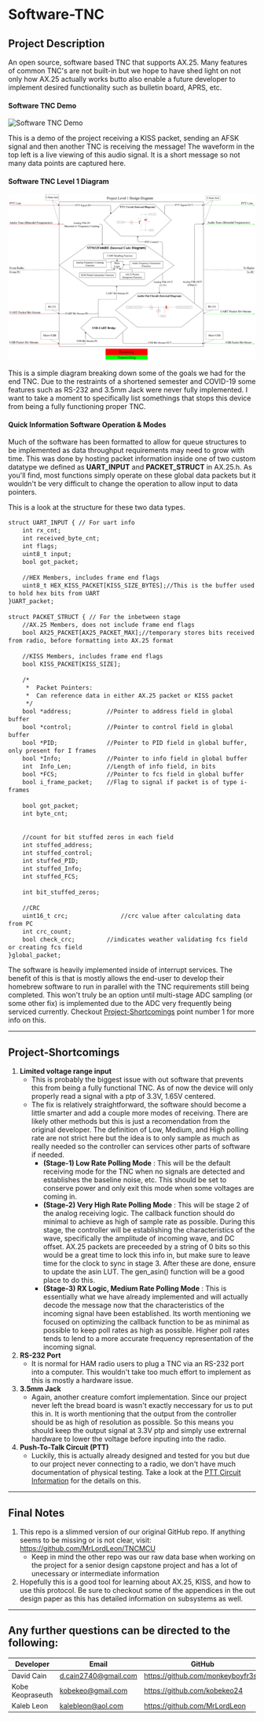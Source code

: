 # Software-TNC
 ## Project Description

  An open source, software based TNC that supports AX.25. Many features of common TNC's are not built-in but we hope to have shed light on not only how AX.25 actually works butto also enable a future developer to implement desired functionality such as bulletin board, APRS, etc.

#### **Software TNC Demo**
 ![Software TNC Demo](Documentation/Group-Information/Final-Presentation-Test.gif)
 
 This is a demo of the project receiving a KISS packet, sending an AFSK signal and then another TNC is receiving the message! The waveform in the top left is a live viewing of this audio signal. It is a short message so not many data points are captured here.

#### **Software TNC Level 1 Diagram**
 ![Software TNC Level 1 Diagram](Documentation/Diagrams/TNCMCU-Level-1-Diagram-Scaled.png)

 This is a simple diagram breaking down some of the goals we had for the end TNC. Due to the restraints of a shortened semester and COVID-19 some features such as RS-232 and 3.5mm Jack were never fully implemented. I want to take a moment to specifically list somethings that stops this device from being a fully functioning proper TNC.

#### **Quick Information Software Operation & Modes**
Much of the software has been formatted to allow for queue structures to be implemented as data throughput requirements may need to grow with time. This was done by hosting packet information inside one of two custom datatype we defined as **UART_INPUT** and **PACKET_STRUCT** in AX.25.h. As you'll find, most functions simply operate on these global data packets but it wouldn't be very difficult to change the operation to allow input to data pointers.

This is a look at the structure for these two data types.
```
struct UART_INPUT { // For uart info
	int rx_cnt;
	int received_byte_cnt;
	int flags;
	uint8_t input;
	bool got_packet;

	//HEX Members, includes frame end flags
	uint8_t HEX_KISS_PACKET[KISS_SIZE_BYTES];//This is the buffer used to hold hex bits from UART
}UART_packet;

struct PACKET_STRUCT { // For the inbetween stage
	//AX.25 Members, does not include frame end flags
	bool AX25_PACKET[AX25_PACKET_MAX];//temporary stores bits received from radio, before formatting into AX.25 format

	//KISS Members, includes frame end flags
	bool KISS_PACKET[KISS_SIZE];

	/*
	 * 	Packet Pointers:
	 * 	Can reference data in either AX.25 packet or KISS packet
	 */
	bool *address;			//Pointer to address field in global buffer
	bool *control;			//Pointer to control field in global buffer
	bool *PID; 				//Pointer to PID field in global buffer, only present for I frames
	bool *Info;				//Pointer to info field in global buffer
	int  Info_Len;			//Length of info field, in bits
	bool *FCS;				//Pointer to fcs field in global buffer
	bool i_frame_packet;	//Flag to signal if packet is of type i-frames

	bool got_packet;
	int byte_cnt;


	//count for bit stuffed zeros in each field
	int stuffed_address;
	int stuffed_control;
	int stuffed_PID;
	int stuffed_Info;
	int stuffed_FCS;

	int bit_stuffed_zeros;

	//CRC
	uint16_t crc; 				//crc value after calculating data from PC
	int crc_count;
	bool check_crc;			//indicates weather validating fcs field or creating fcs field
}global_packet;
```
The software is heavily implemented inside of interrupt services. The benefit of this is that is mostly allows the end-user to develop their homebrew software to run in parallel with the TNC requirements still being completed. This won't truly be an option until multi-stage ADC sampling (or some other fix) is implemented due to the ADC very frequently being serviced currently. Checkout [Project-Shortcomings](#Project-Shortcomings) point number 1 for more info on this.

----------------------------------
 ## Project-Shortcomings
 1. **Limited voltage range input**
     - This is probably the biggest issue with out software that prevents this from being a fully functional TNC. As of now the device will only properly read a signal with a ptp of 3.3V, 1.65V centered.
     - The fix is relatively straightforward, the software should become a little smarter and add a couple more modes of receiving. There are likely other methods but this is just a recomendation from the original developer. The definition of Low, Medium, and High polling rate are not strict here but the idea is to only sample as much as really needed so the controller can services other parts of software if needed.
         - **(Stage-1) Low Rate Polling Mode** : This will be the default receiving mode for the TNC when no signals are detected and establishes the baseline noise, etc. This should be set to conserve power and only exit this mode when some voltages are coming in.
         - **(Stage-2) Very High Rate Polling Mode** : This will be stage 2 of the analog receiving logic. The callback function should do minimal to achieve as high of sample rate as possible. During this stage, the controller will be establishing the characteristics of the wave, specifically the amplitude of incoming wave, and DC offset. AX.25 packets are preceeded by a string of 0 bits so this would be a great time to lock this info in, but make sure to leave time for the clock to sync in stage 3. After these are done, ensure to update the asin LUT. The gen_asin() function will be a good place to do this.
         - **(Stage-3) RX Logic, Medium Rate Polling Mode** : This is essentially what we have already implemented and will actually decode the message now that the characteristics of the incoming signal have been established. Its worth mentioning we focused on optimizing the callback function to be as minimal as possible to keep poll rates as high as possible. Higher poll rates tends to lend to a more accurate frequency representation of the incoming signal.
 2. **RS-232 Port**
     - It is normal for HAM radio users to plug a TNC via an RS-232 port into a computer. This wouldn't take too much effort to implement as this is mostly a hardware issue.
 3. **3.5mm Jack**
     - Again, another creature comfort implementation. Since our project never left the bread board is wasn't exactly neccessary for us to put this in. It is worth mentioning that the output from the controller should be as high of resolution as possible. So this means you should keep the output signal at 3.3V ptp and simply use extrernal hardware to lower the voltage before inputing into the radio.
 4. **Push-To-Talk Circuit (PTT)**
     - Luckily, this is actually already designed and tested for you but due to our project never connecting to a radio, we don't have much documentation of physical testing. Take a look at the [PTT Circuit Information](https://github.com/monkeyboyfr3sh/Software-TNC/tree/main/Schematic/Ltspice/PTT-circuit) for the details on this.

----------------------
## Final Notes

  1. This repo is a slimmed version of our original GitHub repo. If anything seems to be missing or is not clear, visit:  https://github.com/MrLordLeon/TNCMCU
     - Keep in mind the other repo was our raw data base when working on the project for a senior design capstone project and has a lot of unecessary or intermediate information
  2. Hopefully this is a good tool for learning about AX.25, KISS, and how to use this protocol. Be sure to checkout some of the appendices in the out design paper as this has detailed information on subsystems as well.

------------------
## Any further questions can be directed to the following:
|Developer|Email|GitHub|
|----------|--------------------|---------------------------------|
|David Cain|d.cain2740@gmail.com|https://github.com/monkeyboyfr3sh|
|Kobe Keopraseuth|kobekeo@gmail.com|https://github.com/kobekeo24|
|Kaleb Leon|kalebleon@aol.com|https://github.com/MrLordLeon|